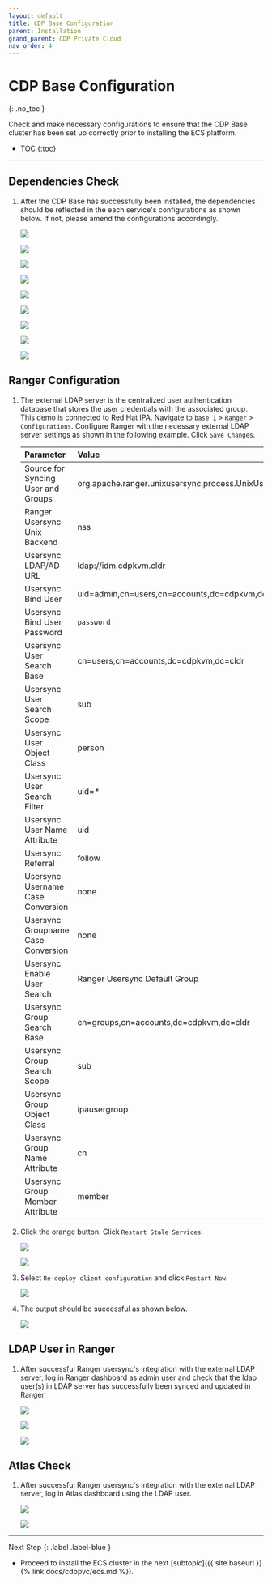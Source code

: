 ```yaml
---
layout: default
title: CDP Base Configuration
parent: Installation
grand_parent: CDP Private Cloud
nav_order: 4
---
```


# CDP Base Configuration
{: .no_toc }

Check and make necessary configurations to ensure that the CDP Base cluster has been set up correctly prior to installing the ECS platform. 

- TOC
{:toc}

---

## Dependencies Check

1. After the CDP Base has successfully been installed, the dependencies should be reflected in the each service's configurations as shown below. If not, please amend the configurations accordingly.

    ![](../../assets/images/cdpbase/hiveconfig.png)
    
    ![](../../assets/images/cdpbase/atlasconfig.png)
    
    ![](../../assets/images/cdpbase/solrconfig.png)
    
    ![](../../assets/images/cdpbase/hdfsconfig.png)
    
    ![](../../assets/images/cdpbase/yarnconfig.png)
    
    ![](../../assets/images/cdpbase/kafkaconfig.png)

    ![](../../assets/images/cdpbase/hbaseconfig.png)

    ![](../../assets/images/cdpbase/yarnqueueconfig.png)
    
    ![](../../assets/images/cdpbase/ozone.png)
     

## Ranger Configuration

1. The external LDAP server is the centralized user authentication database that stores the user credentials with the associated group. This demo is connected to Red Hat IPA. Navigate to `base 1` > `Ranger` > `Configurations`. Configure Ranger with the necessary external LDAP server settings as shown in the following example. Click `Save Changes`.

    | Parameter       | Value         |
    |:----------------|:------------------|
    | Source for Syncing User and Groups | org.apache.ranger.unixusersync.process.UnixUserGroupBuilder  | 
    | Ranger Usersync Unix Backend  | nss  | 
    | Usersync LDAP/AD URL | ldap://idm.cdpkvm.cldr  | 
    | Usersync Bind User | uid=admin,cn=users,cn=accounts,dc=cdpkvm,dc=cldr  | 
    | Usersync Bind User Password | `password`  | 
    | Usersync User Search Base | cn=users,cn=accounts,dc=cdpkvm,dc=cldr  | 
    | Usersync User Search Scope |  sub | 
    | Usersync User Object Class  | person  | 
    | Usersync User Search Filter | uid=*  | 
    | Usersync User Name Attribute |  uid | 
    | Usersync Referral | follow | 
    | Usersync Username Case Conversion | none | 
    | Usersync Groupname Case Conversion | none | 
    | Usersync Enable User Search | Ranger Usersync Default Group | 
    | Usersync Group Search Base | cn=groups,cn=accounts,dc=cdpkvm,dc=cldr | 
    | Usersync Group Search Scope | sub | 
    | Usersync Group Object Class | ipausergroup | 
    | Usersync Group Name Attribute | cn | 
    | Usersync Group Member Attribute | member | 

2. Click the orange button. Click `Restart Stale Services`.

    ![](../../assets/images/cdpbase/rangersetting1.png)
    
    ![](../../assets/images/cdpbase/rangersetting2.png)
    
3. Select `Re-deploy client configuration` and click `Restart Now`.

    ![](../../assets/images/cdpbase/rangersetting3.png)
    
4. The output should be successful as shown below.

    ![](../../assets/images/cdpbase/rangersetting4.png)    
        
## LDAP User in Ranger

1. After successful Ranger usersync's integration with the external LDAP server, log in Ranger dashboard as admin user and check that the ldap user(s) in LDAP server has successfully been synced and updated in Ranger. 

    ![](../../assets/images/cdpbase/ranger1.png)
    
    ![](../../assets/images/cdpbase/ranger2.png)
    
    ![](../../assets/images/cdpbase/ranger3.png)
      
    
## Atlas Check

1. After successful Ranger usersync's integration with the external LDAP server, log in Atlas dashboard using the LDAP user.

    ![](../../assets/images/cdpbase/atlas1.png)
    
    ![](../../assets/images/cdpbase/atlas2.png)       

---  

   Next Step
   {: .label .label-blue }
   
- Proceed to install the ECS cluster in the next [subtopic]({{ site.baseurl }}{% link docs/cdppvc/ecs.md %}).